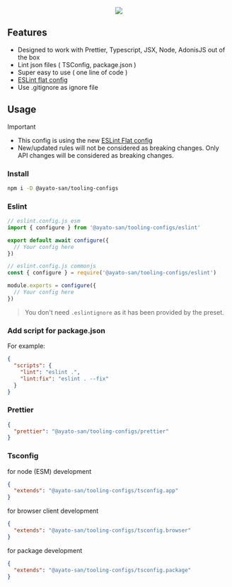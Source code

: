 <p align="center">
  <img src="https://github.com/Ayato-san/tooling-configs/assets/71392060/f549dfc0-a6d9-48d2-a808-36a61f9f836e">

</p>

## Features

- Designed to work with Prettier, Typescript, JSX, Node, AdonisJS out of the box
- Lint json files ( TSConfig, package.json )
- Super easy to use ( one line of code )
- [ESLint flat config](https://eslint.org/docs/latest/use/configure/configuration-files-new)
- Use .gitignore as ignore file

## Usage

> [!IMPORTANT]
>
> - This config is using the new [ESLint Flat config](https://eslint.org/docs/latest/use/configure/configuration-files-new)
> - New/updated rules will not be considered as breaking changes. Only API changes will be considered as breaking changes.

### Install

```bash
npm i -D @ayato-san/tooling-configs
```

### Eslint

```js
// eslint.config.js esm
import { configure } from '@ayato-san/tooling-configs/eslint'

export default await configure({
  // Your config here
})
```

```js
// eslint.config.js commonjs
const { configure } = require('@ayato-san/tooling-configs/eslint')

module.exports = configure({
  // Your config here
})
```

> You don't need `.eslintignore` as it has been provided by the preset.

### Add script for package.json

For example:

```json
{
  "scripts": {
    "lint": "eslint .",
    "lint:fix": "eslint . --fix"
  }
}
```

### Prettier

```json
{
  "prettier": "@ayato-san/tooling-configs/prettier"
}
```

### Tsconfig

for node (ESM) development

```json
{
  "extends": "@ayato-san/tooling-configs/tsconfig.app"
}
```

for browser client development

```json
{
  "extends": "@ayato-san/tooling-configs/tsconfig.browser"
}
```

for package development

```json
{
  "extends": "@ayato-san/tooling-configs/tsconfig.package"
}
```
